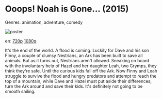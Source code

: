 # Ooops! Noah is Gone... (2015)

Genres: animation, adventure, comedy

![poster](http://image.tmdb.org/t/p/w500/y1sW14KiKMHQbQCIZiUDha7lkR3.jpg)

en:
  [720p](magnet:?xt=urn:btih:284afa070f75dd5b997a896387e507d54c7eb5a4&dn=All+Creatures+Big+and+Small+%282015%29+720p+BrRip+x264+-+YIFY&tr=udp%3A%2F%2Ftracker.openbittorrent.com%3A80%2Fannounce&tr=udp%3A%2F%2Fglotorrents.pw%3A6969%2Fannounce&tr=udp%3A%2F%2Ftracker.openbittorrent.com%3A80%2Fannounce&tr=udp%3A%2F%2Ftracker.opentrackr.org%3A1337%2Fannounce&tr=udp%3A%2F%2Fzer0day.to%3A1337%2Fannounce&tr=udp%3A%2F%2Ftracker.coppersurfer.tk%3A6969%2Fannounce)
  [1080p](magnet:?xt=urn:btih:81eb1de3ee531ef666564705f7f41349f6b8906d&dn=All+Creatures+Big+and+Small+%282015%29+1080p+BrRip+x264+-+YIFY&tr=udp%3A%2F%2Ftracker.openbittorrent.com%3A80%2Fannounce&tr=udp%3A%2F%2Fglotorrents.pw%3A6969%2Fannounce&tr=udp%3A%2F%2Ftracker.openbittorrent.com%3A80%2Fannounce&tr=udp%3A%2F%2Ftracker.opentrackr.org%3A1337%2Fannounce&tr=udp%3A%2F%2Fzer0day.to%3A1337%2Fannounce&tr=udp%3A%2F%2Ftracker.coppersurfer.tk%3A6969%2Fannounce)
  


It's the end of the world. A flood is coming. Luckily for Dave and his son Finny, a couple of clumsy Nestrians, an Ark has been built to save all animals. But as it turns out, Nestrians aren't allowed. Sneaking on board with the involuntary help of Hazel and her daughter Leah, two Grymps, they think they're safe. Until the curious kids fall off the Ark. Now Finny and Leah struggle to survive the flood and hungry predators and attempt to reach the top of a mountain, while Dave and Hazel must put aside their differences, turn the Ark around and save their kids. It's definitely not going to be smooth sailing.